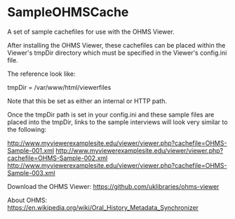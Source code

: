 # SampleOHMSCache
A set of sample cachefiles for use with the OHMS Viewer.

After installing the OHMS Viewer, these cachefiles can be placed within the Viewer's tmpDir directory which must be specified in the Viewer's config.ini file.

The reference look like:

tmpDir = /var/www/html/viewerfiles

Note that this be set as either an internal or HTTP path.

Once the tmpDir path is set in your config.ini and these sample files are placed into the tmpDir, links to the sample interviews will look very similar to the following:

http://www.myviewerexamplesite.edu/viewer/viewer.php?cachefile=OHMS-Sample-001.xml
http://www.myviewerexamplesite.edu/viewer/viewer.php?cachefile=OHMS-Sample-002.xml
http://www.myviewerexamplesite.edu/viewer/viewer.php?cachefile=OHMS-Sample-003.xml


Download the OHMS Viewer: https://github.com/uklibraries/ohms-viewer

About OHMS: https://en.wikipedia.org/wiki/Oral_History_Metadata_Synchronizer

